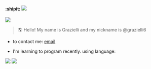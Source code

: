 #### :shipit: ![](https://img.shields.io/badge/Welcome%20-To%20my%20GitHub%20profile.-9cf)

<img src="https://blog.agepokemon.com/wp-content/uploads/2020/04/1-dragonite.gif"/>

 > &#127758; Hello! My name is Grazielli and my nickname is @grazielli6
 
 
* to contact me: [email](m.grazielli@escola.pr.gov.br) 

* I'm learning to program recently.
using language: 

![](https://img.shields.io/badge/JavaScript-323330?style=for-the-badge&logo=javascript&logoColor=F7DF1E)
![](https://img.shields.io/badge/Scratch-4D97FF?style=for-the-badge&logo=Scratch&logoColor=white) 
 
 
 
 
 
 
 
 
 
 
 
 
 
 
 
 
 
 
 




